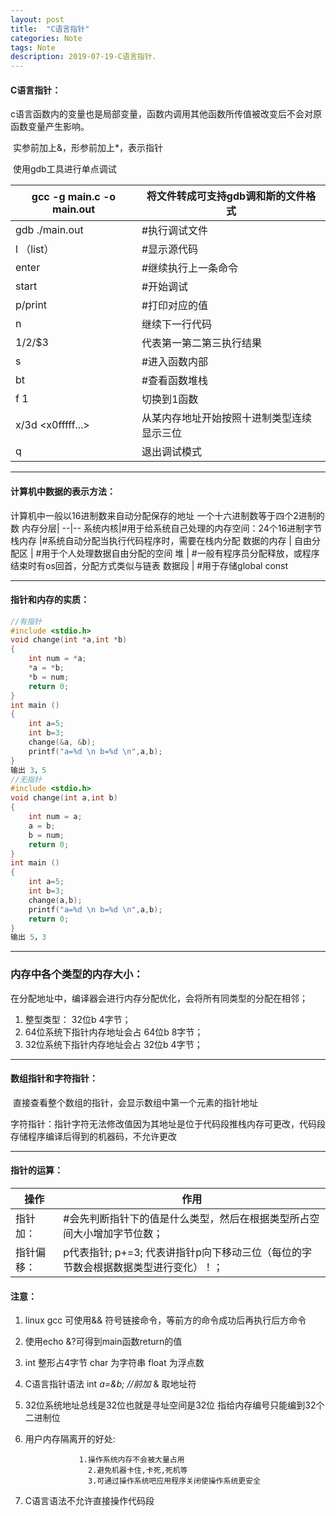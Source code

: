 ```yaml
---
layout: post
title:  "C语言指针"
categories: Note
tags: Note
description: 2019-07-19-C语言指针.
---
```


#### C语言指针：

​	c语言函数内的变量也是局部变量，函数内调用其他函数所传值被改变后不会对原函数变量产生影响。

​	实参前加上&，形参前加上*，表示指针

​	使用gdb工具进行单点调试

​gcc -g main.c -o main.out  | 将文件转成可支持gdb调和斯的文件格式
--|--
gdb  ./main.out | #执行调试文件
l （list）| #显示源代码
enter | #继续执行上一条命令
start | #开始调试
p/print |#打印对应的值
n | 继续下一行代码
$1/$2/$3 | 代表第一第二第三执行结果
s | #进入函数内部
bt | #查看函数堆栈
f 1 | 切换到1函数
x/3d <x0fffff...> | 从某内存地址开始按照十进制类型连续显示三位
q |退出调试模式

---
#### 计算机中数据的表示方法：
计算机中一般以16进制数来自动分配保存的地址
一个十六进制数等于四个2进制的数
内存分层| 
--|--
系统内核|#用于给系统自己处理的内存空间：24个16进制字节
栈内存 |#系统自动分配当执行代码程序时，需要在栈内分配
数据的内存 |
自由分配区 | #用于个人处理数据自由分配的空间
堆 | #一般有程序员分配释放，或程序结束时有os回首，分配方式类似与链表
数据段 | #用于存储global const

---

#### 指针和内存的实质：

```c
//有指针
#include <stdio.h>
void change(int *a,int *b)
{
    int num = *a;
    *a = *b;
    *b = num;
    return 0;
}
int main ()
{
    int a=5;
    int b=3;
    change(&a, &b);
    printf("a=%d \n b=%d \n",a,b);
}
输出 3，5
//无指针
#include <stdio.h>
void change(int a,int b)
{
    int num = a;
    a = b;
    b = num;
    return 0;
}
int main ()
{
    int a=5;
    int b=3;
    change(a,b);
    printf("a=%d \n b=%d \n",a,b);
    return 0;
}        
输出 5，3
```

---

### 内存中各个类型的内存大小：

在分配地址中，编译器会进行内存分配优化，会将所有同类型的分配在相邻；

1. 整型类型：		32位b		4字节；
2. 64位系统下指针内存地址会占	64位b	8字节；
3. 32位系统下指针内存地址会占	32位b	4字节；

---

#### 数组指针和字符指针：

​		直接查看整个数组的指针，会显示数组中第一个元素的指针地址

​		字符指针：指针字符无法修改值因为其地址是位于代码段推栈内存可更改，代码段存储程序编译后得到的机器码，不允许更改

---

#### 指针的运算：
操作 |作用
--|--
指针加：	|	#会先判断指针下的值是什么类型，然后在根据类型所占空间大小增加字节位数；
指针偏移：   |	p代表指针;		p+=3;		代表讲指针p向下移动三位（每位的字节数会根据数据类型进行变化）！；

#### 注意：

1. linux gcc 可使用&& 符号链接命令，等前方的命令成功后再执行后方命令

2. 使用echo &?可得到main函数return的值 

3. int 整形占4字节 char 为字符串 float 为浮点数

4. C语言指针语法 int *a=&b; //前加*  & 取地址符

5. 32位系统地址总线是32位也就是寻址空间是32位 指给内存编号只能编到32个二进制位

6. 用户内存隔离开的好处: 
                 
                 ​	1.操作系统内存不会被大量占用
                 ​    2.避免机器卡住,卡死,死机等
                 ​    3.可通过操作系统吧应用程序关闭使操作系统更安全
                 
7. C语言语法不允许直接操作代码段

